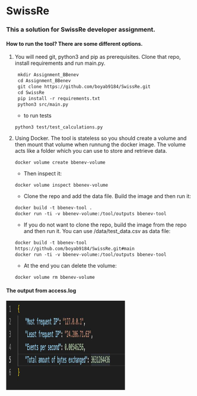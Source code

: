 # SwissRe

### This a solution for SwissRe developer assignment.
#### How to run the tool? There are some different options.

1. You will need git, python3 and pip as prerequisites. Clone that repo, install requirements and run main.py.
   ```
    mkdir Assignment_BBenev
    cd Assignment_BBenev
    git clone https://github.com/boyab9184/SwissRe.git
    cd SwissRe
    pip install -r requirements.txt
    python3 src/main.py
   ``` 
    * to run tests
   ```
   python3 test/test_calculations.py
   ```

2. Using Docker. The tool is stateless so you should create a volume and then mount that volume when runnung the docker image. The volume acts like a folder which you can use to store and retrieve data.
   
   ```
   docker volume create bbenev-volume
   ```

   * Then inspect it:

   ```
   docker volume inspect bbenev-volume
   ```

   * Clone the repo and add the data file. Build the image and then run it:

   ```
   docker build -t bbenev-tool .
   docker run -ti -v bbenev-volume:/tool/outputs bbenev-tool
   ```

   * If you do not want to clone the repo, build the image from the repo and then run it.  You can use /data/test_data.csv as data file:

   ```
   docker build -t bbenev-tool https://github.com/boyab9184/SwissRe.git#main
   docker run -ti -v bbenev-volume:/tool/outputs bbenev-tool
   ```

   *  At the end you can delete the volume:

   ```
   docker volume rm bbenev-volume
   ```
   
#### The output from access.log



<img alt="Alt text" height="240" src="access.jpg" width="320"/>